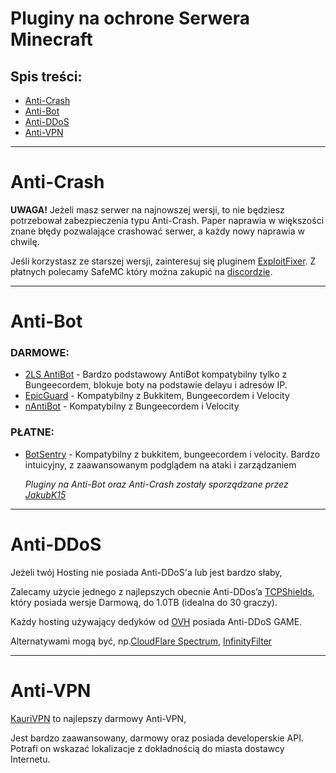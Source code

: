 # Pluginy na ochrone Serwera Minecraft 

## Spis treści:
- [Anti-Crash](https://github.com/vBagieta/Minecraft/blob/main/Pluginy/pluginy-ochrona.md#anti-crash)
- [Anti-Bot](https://github.com/vBagieta/Minecraft/blob/main/Pluginy/pluginy-ochrona.md#anti-bot)
- [Anti-DDoS](https://github.com/vBagieta/Minecraft/blob/main/Pluginy/pluginy-ochrona.md#anti-ddos)
- [Anti-VPN](https://github.com/vBagieta/Minecraft/blob/main/Pluginy/pluginy-ochrona.md#anti-vpn)

---

# Anti-Crash
**UWAGA!** Jeżeli masz serwer na najnowszej wersji, to nie będziesz potrzebował zabezpieczenia typu Anti-Crash. Paper naprawia w większości znane błędy pozwalające crashować serwer, a każdy nowy naprawia w chwilę.

Jeśli korzystasz ze starszej wersji, zainteresuj się pluginem [ExploitFixer](https://www.spigotmc.org/resources/2ls-exploitfixer-the-ultimate-antiexploit-plugin.62842/). Z płatnych polecamy SafeMC który można zakupić na [discordzie](https://discord.com/invite/vSxAYAtzqv).

---

# Anti-Bot
### DARMOWE:
- [2LS AntiBot](https://www.spigotmc.org/resources/2ls-antibot-the-ultimate-antibot-plugin.62847/) - Bardzo podstawowy AntiBot kompatybilny tylko z Bungeecordem, blokuje boty na podstawie delayu i adresów IP.
- [EpicGuard](https://www.spigotmc.org/resources/%E2%AD%90-epicguard-protect-your-server-from-bots-more-%E2%AD%90.72369/) - Kompatybilny z Bukkitem, Bungeecordem i Velocity
- [nAntiBot](https://www.nickuc.com/en/details/nantibot) - Kompatybilny z Bungeecordem i Velocity

### PŁATNE:
- [BotSentry](https://www.spigotmc.org/resources/%E2%9A%A1-botsentry-%E2%9A%A1-antibot-antiproxy-resisting-30k-bots-per-second-bungee-spigot-sponge-velocity.55924/) - Kompatybilny z bukkitem, bungeecordem i velocity. Bardzo intuicyjny, z zaawansowanym podglądem na ataki i zarządzaniem


  *Pluginy na Anti-Bot oraz Anti-Crash zostały sporządzane przez [JakubK15](https://github.com/Jakubk15/)*

---

# Anti-DDoS
Jeżeli twój Hosting nie posiada Anti-DDoS'a lub jest bardzo słaby,

Zalecamy użycie jednego z najlepszych obecnie Anti-DDos’a [TCPShields](https://tcpshield.com/), który posiada wersje Darmową, do 1.0TB (idealna do 30 graczy).

Każdy hosting używający dedyków od [OVH](https://ovhcloud.com) posiada Anti-DDoS GAME.

Alternatywami mogą być, np.[CloudFlare Spectrum](https://www.cloudflare.com/products/cloudflare-spectrum/minecraft/), [InfinityFilter](https://www.infinity-filter.com/en)

---

# Anti-VPN

[KauriVPN](https://www.spigotmc.org/resources/kaurivpn-anti-proxy-tor-and-vpn-free-api.93355/) to najlepszy darmowy Anti-VPN,

Jest bardzo zaawansowany, darmowy oraz posiada developerskie API. Potrafi on wskazać lokalizacje z dokładnością do miasta dostawcy Internetu.
